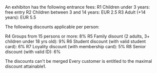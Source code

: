 An exhibiton has the following entrance fees:
R1 Children under 3 years: free entry
R2 Children between 3 and 14 years: EUR 2.5
R3 Adult (+14 years): EUR 5.5

The following discounts applicable per person:

R4 Groups from 15 persons or more: 8%
R5 Family disount (2 adults, 3+ children under 18 yrs old): 9%
R6 Student discount (with valid student card): 6%
R7 Loyality discount (with membership card): 5%
R8 Senior discount (with valid ID): 6%

The discounts can't be merged
Every customer is entitled to the maximal discount attainable1.